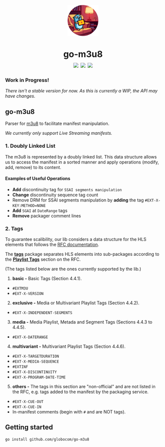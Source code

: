 <div align=center><img src="gopher.png" height=100px></div>
<h1 align=center>
go-m3u8
<div align=center>
<img src="https://github.com/globocom/go-m3u8/actions/workflows/go.yml/badge.svg">
<a href="https://goreportcard.com/report/github.com/globocom/go-m3u8"><img src="https://goreportcard.com/badge/github.com/globocom/go-m3u8"/></a>
<img src="https://img.shields.io/github/go-mod/go-version/globocom/go-m3u8">
</div>
</h1>


### Work in Progress!

_There isn't a stable version for now. As this is currently a WIP, the API may have changes._

## go-m3u8

Parser for [m3u8](https://tools.ietf.org/html/rfc8216) to facilitate manifest manipulation.

_We currently only support Live Streaming manifests._

### 1. Doubly Linked List

The m3u8 is represented by a doubly linked list. This data structure allows us to access the manifest in a sorted manner and apply operations (modify, add, remove) to its content. 

#### Examples of Useful Operations

- **Add** discontinuity tag for `SSAI segments manipulation`
- **Change** discontinuity sequence tag count
- Remove DRM for SSAI segments manipulation by **adding** the tag `#EXT-X-KEY:METHOD=NONE`
- **Add** `SGAI` at `DateRange` tags
- **Remove** packager comment lines

### 2. Tags

To guarantee scalibility, our lib considers a data structure for the HLS elements that follows the [RFC documentation](https://tools.ietf.org/html/rfc8216).

The [**tags**](https://github.com/globocom/go-m3u8/tags) package separates HLS elements into sub-packages according to the [**Playlist Tags**](https://datatracker.ietf.org/doc/html/draft-pantos-hls-rfc8216bis#section-4.4) section on the RFC.

(The tags listed below are the ones currently supported by the lib.)

1. **basic -** Basic Tags (Section 4.4.1).
- `#EXTM3U`
- `#EXT-X-VERSION`

2. **exclusive -** Media or Multivariant Playlist Tags (Section 4.4.2).
- `#EXT-X-INDEPENDENT-SEGMENTS`

3. **media -** Media Playlist, Metada and Segment Tags (Sections 4.4.3 to 4.4.5).
- `#EXT-X-DATERANGE`

4. **multivariant -** Multivariant Playlist Tags (Section 4.4.6).
- `#EXT-X-TARGETDURATION`
- `#EXT-X-MEDIA-SEQUENCE`
- `#EXTINF`
- `#EXT-X-DISCONTINUITY`
- `#EXT-X-PROGRAM-DATE-TIME`

5. **others -** The tags in this section are "non-official" and are not listed in the RFC, e.g. tags added to the manifest by the packaging service.
- `#EXT-X-CUE-OUT`
- `#EXT-X-CUE-IN`
- In-manifest comments (begin with `#` and are NOT tags).

## Getting started

```
go install github.com/globocom/go-m3u8
```
